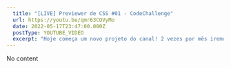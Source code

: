 ```yaml
---
  title: "[LIVE] Previewer de CSS #01 - CodeChallenge"
  url: https://youtu.be/qmr63COVyMo
  date: 2022-05-17T23:47:00.000Z
  postType: YOUTUBE_VIDEO
  excerpt: "Hoje começa um novo projeto do canal! 2 vezes por mês iremos fazer uma live AO VIVO resolvendo algum desafio de código que vai ser sugerido por vocês! A ideia é fazer uma feature, uma implementação, um mini projeto... Algo que de pra gerar uma explicação legal e que de pra fazer em 1 hora e meia. Convida todo mundo, pega a pipoca e  vamo junto fazer esse novo projeto!"
---
```

  
  No content
  